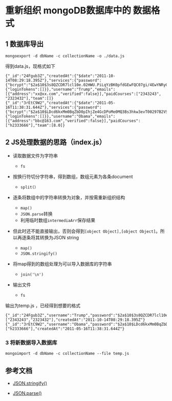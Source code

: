 # 重新组织 mongoDB数据库中的 数据格式

## 1 数据库导出
`mongoexport -d dbName -c collectionName -o ./data.js`

得到data.js，现格式如下
```
{"_id":"24Fgub3Z","createdAt":{"$date":"2011-10-14T08:29:18.395Z"},"services":{"password":{"bcrypt":"$2a$10$3s8QZCDR7lcl10e.02HWU.PiLqYzBK0pfdGEwFQC07gi/4EwYNRyG"},"resume":{"loginTokens":[]}},"username":"Trump","emails":[{"address":"xx@xx.com","verified":false}],"paidCourses":["2343243", "2323432"],"team":[]}
{"_id":"3rEtC9W2","createdAt":{"$date":"2011-05-16T11:38:31.644Z"},"services":{"password":{"bcrypt":"$2a$10$LDcd6kxMm0BqZbD0pIhjZe4GcDPoMe0MQ3Bs3hkw3evT00297B2VS"},"resume":{"loginTokens":[]}},"username":"Obama","emails":[{"address":"bbc@163.com","verified":false}],"paidCourses":["h2333666"],"team":[8.0]}

```

## 2 JS处理数据的思路（index.js）

* 读取数据文件为字符串
  * `fs`

* 按换行符切分字符串，得到数组，数组元素为各条document
  * `split(）`

* 逐条将数组中的字符串转换为对象，并按需重新组织结构
  * `map()`
  * `JSON.parse`转换
  * 利用临时数组`intermediaArr`保存结果

* 但此时还不能直接输出，否则会得到`[object Object],[object Object]`。所以再逐条将其转换为JSON string
  * `map()`
  * `JSON.stringify()`

* 将map得到的数组处理为可以导入数据库的字符串
  * `join('\n')`

* 输出文件
  * `fs`


输出为temp.js ，已经得到想要的格式
```
{"_id":"24Fgub3Z","username":"Trump","password":"$2a$10$3s8QZCDR7lcl10e.02HWU.PiLqYzBK0pfdGEwFQC07gi/4EwYNRyG","paidCourses":["2343243","2323432"],"createdAt":"2011-10-14T08:29:18.395Z"}
{"_id":"3rEtC9W2","username":"Obama","password":"$2a$10$LDcd6kxMm0BqZbD0pIhjZe4GcDPoMe0MQ3Bs3hkw3evT00297B2VS","paidCourses":["h2333666"],"createdAt":"2011-05-16T11:38:31.644Z"}
```

### 3 将新数据导入数据库
```
mongoimport -d dbName -c collectionName --file temp.js
```

## 参考文档
* [JSON.stringify()](https://developer.mozilla.org/en/docs/Web/JavaScript/Reference/Global_Objects/JSON/stringify)

* [JSON.parse()](https://developer.mozilla.org/en-US/docs/Web/JavaScript/Reference/Global_Objects/JSON/parse)
